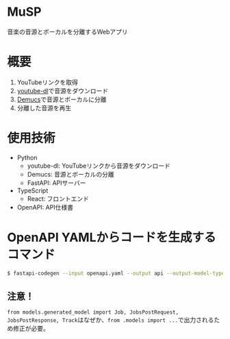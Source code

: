 # MuSP
音楽の音源とボーカルを分離するWebアプリ

# 概要

1. YouTubeリンクを取得
2. [youtube-dl](https://github.com/ytdl-org/youtube-dl)で音源をダウンロード
3. [Demucs](https://github.com/facebookresearch/demucs)で音源とボーカルに分離
4. 分離した音源を再生

# 使用技術

- Python
  - youtube-dl: YouTubeリンクから音源をダウンロード
  - Demucs: 音源とボーカルの分離
  - FastAPI: APIサーバー
- TypeScript
  - React: フロントエンド
- OpenAPI: API仕様書

# OpenAPI YAMLからコードを生成するコマンド

```sh
$ fastapi-codegen --input openapi.yaml --output api --output-model-type pydantic_v2.BaseModel --model-file models/generated_model -p 3.11
```

## 注意！

`from models.generated_model import Job, JobsPostRequest, JobsPostResponse, Track`はなぜか、`from .models import ...`で出力されるため修正が必要。

